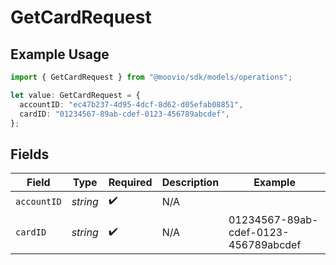 # GetCardRequest

## Example Usage

```typescript
import { GetCardRequest } from "@moovio/sdk/models/operations";

let value: GetCardRequest = {
  accountID: "ec47b237-4d95-4dcf-8d62-d05efab08851",
  cardID: "01234567-89ab-cdef-0123-456789abcdef",
};
```

## Fields

| Field                                | Type                                 | Required                             | Description                          | Example                              |
| ------------------------------------ | ------------------------------------ | ------------------------------------ | ------------------------------------ | ------------------------------------ |
| `accountID`                          | *string*                             | :heavy_check_mark:                   | N/A                                  |                                      |
| `cardID`                             | *string*                             | :heavy_check_mark:                   | N/A                                  | 01234567-89ab-cdef-0123-456789abcdef |